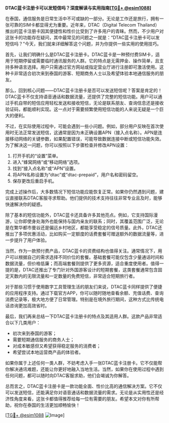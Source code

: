 **DTAC蓝卡注册卡可以发短信吗？深度解读与实用指南[[TG💪+ @esim1088](https://t.me/s/esim1088)]**

在泰国，通信服务是日常生活中不可或缺的一部分。无论是工作还是旅行，拥有一张可靠的SIM卡都显得尤为重要。近年来，DTAC（Digital Telecom Thailand）推出的蓝卡注册卡因其便捷性和性价比受到了许多用户的青睐。然而，不少用户对这张卡的功能存在疑问，其中最常见的问题之一就是：“DTAC蓝卡注册卡可以发短信吗？”今天，我们就来详细解答这个问题，并为你提供一些实用的使用技巧。

首先，让我们明确什么是DTAC蓝卡注册卡。DTAC蓝卡是一种预付费SIM卡，适用于短期停留或需要临时通讯服务的人群。它的特点是无需押金、操作简单，且支持多种语言选择。用户只需通过官方网站或指定营业厅进行注册即可激活使用。这种卡非常适合初次来到泰国的游客、短期商务人士以及希望体验本地通信服务的朋友。

那么，回到核心问题——DTAC蓝卡注册卡是否可以发送短信呢？答案是肯定的！DTAC蓝卡不仅支持语音通话和数据流量，还提供了完整的短信功能。用户可以通过手机自带的短信应用轻松发送和接收短信，无论是联系朋友、查询信息还是接收验证码，都能顺利实现。这一点对于需要频繁使用短信功能的人来说无疑是一个巨大的便利。

不过，在实际使用过程中，可能会遇到一些小问题。例如，部分用户反映在首次使用时无法正常发送短信，这通常是因为未正确设置APN（接入点名称）。APN是连接移动网络的关键参数，如果配置错误，可能导致数据连接中断或短信功能失效。为了解决这一问题，你可以按照以下步骤检查并修改APN设置：

1. 打开手机的“设置”菜单。
2. 进入“蜂窝网络”或“移动网络”选项。
3. 找到“接入点名称”或“APN”设置。
4. 将APN名称设置为“dtac”或“dtac-prepaid”，用户名和密码留空。
5. 保存更改后重启手机。

完成上述操作后，大多数情况下短信功能应能恢复正常。如果你仍然遇到问题，建议直接联系DTAC客服寻求帮助。他们提供的技术支持往往非常专业且及时，能够快速解决你的疑惑。

除了基本的短信功能外，DTAC蓝卡还具备许多其他亮点。例如，它支持国际漫游，让你即使身处海外也能保持与国内亲友的联系；同时，其覆盖范围广泛，无论是在繁华都市曼谷还是偏远乡村地区，都能享受稳定的信号质量。此外，DTAC还推出了多项优惠活动，比如购买一定额度的话费套餐可赠送额外的数据流量等，进一步提升了用户体验。

当然，作为一款预付费产品，DTAC蓝卡的资费结构也值得关注。通常情况下，用户可以根据自己的需求选择不同价位的套餐。基础套餐可能仅包含少量通话时间和数据流量，但价格低廉；而高端套餐则提供了更多资源，适合重度使用者。值得一提的是，DTAC还推出了专门针对外国游客设计的短期套餐，这类套餐通常包含固定天数内的无限流量和一定数量的免费短信，非常适合短期旅行者。

对于那些习惯于使用数字工具管理生活的朋友们来说，DTAC蓝卡同样提供了便捷的应用程序支持。通过下载官方APP，你可以随时随地查看余额、充值话费、查询消费记录等，极大地方便了日常管理。特别是在境外旅行期间，这种方式比传统电话咨询更加高效省时。

最后，我们再来总结一下DTAC蓝卡注册卡的特点及其适用人群。这款产品非常适合以下几类用户：
- 初次来到泰国的游客；
- 需要短期通信服务的商务人士；
- 对成本敏感但又希望获得稳定服务的消费者；
- 希望尝试本地运营商产品的体验者。

如果你属于上述任何一类人群，不妨考虑入手一张DTAC蓝卡注册卡。它不仅能帮你解决通讯难题，还能让你更好地融入当地生活。当然，如果你在使用过程中遇到任何问题，都可以随时向DTAC客服求助，他们会竭诚为你解答。

总而言之，DTAC蓝卡注册卡是一款功能全面、性价比高的通信解决方案。它不仅可以发送短信，还能满足你对语音通话和数据流量的需求。无论是从实用性还是经济性角度来看，这张卡都值得推荐给每一位有需要的朋友。希望本文对你有所帮助，祝你在泰国的生活更加顺畅愉快！

[[TG💪+ @esim1088](https://t.me/s/esim1088) ![Image](https://i.postimg.cc/4NQfJmqS/Snipaste-2025-05-13-00-14-12.png)]